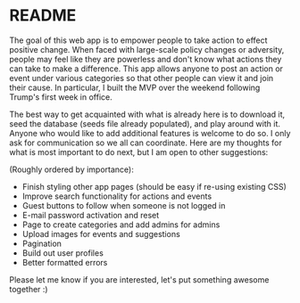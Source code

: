 # README

The goal of this web app is to empower people to take action to effect positive change. When faced with large-scale policy changes or adversity, people may feel like they are powerless and don't know what actions they can take to make a difference. This app allows anyone to post an action or event under various categories so that other people can view it and join their cause. In particular, I built the MVP over the weekend following Trump's first week in office.

The best way to get acquainted with what is already here is to download it, seed the database (seeds file already populated), and play around with it. Anyone who would like to add additional features is welcome to do so. I only ask for communication so we all can coordinate. Here are my  thoughts for what is most important to do next, but I am open to other suggestions:

(Roughly ordered by importance):

* Finish styling other app pages (should be easy if re-using existing CSS)
* Improve search functionality for actions and events
* Guest buttons to follow when someone is not logged in
* E-mail password activation and reset
* Page to create categories and add admins for admins
* Upload images for events and suggestions
* Pagination
* Build out user profiles
* Better formatted errors

Please let me know if you are interested, let's put something awesome together :)
